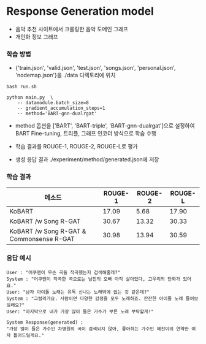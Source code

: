 # Response Generation model

- 음악 추천 사이트에서 크롤링한 음악 도메인 그래프
- 개인화 정보 그래프


### 학습 방법

- {'train.json', 'valid.json', 'test.json', 'songs.json', 'personal.json', 'nodemap.json'}을 ./data 디렉토리에 위치

```
bash run.sh
```

```
python main.py  \
    -- datamodule.batch_size=8
    -- gradient_accumulation_steps=1
    -- method='BART-gnn-dualrgat'
```

- method 옵션을 ['BART', 'BART-triple', 'BART-gnn-dualrgat']으로 설정하여 BART Fine-tuning, 트리플, 그래프 인코더 방식으로 학습 수행

- 학습 결과를 ROUGE-1, ROUGE-2, ROUGE-L로 평가

- 생성 응답 결과 ./experiment/method/generated.json에 저장

### 학습 결과
<table class="tg">
<thead>
  <tr>
    <th class="tg-c3ow">메소드</th>
    <th class="tg-c3ow">ROUGE-1</th>
    <th class="tg-c3ow">ROUGE-2</th>
    <th class="tg-c3ow">ROUGE-L</th>
  </tr>
</thead>
<tbody>
  <tr>
    <td class="tg-c3ow">KoBART </td>
    <td class="tg-c3ow">17.09</td>
    <td class="tg-c3ow">5.68</td>
    <td class="tg-c3ow">17.90</td>
  </tr>
  <tr>
    <td class="tg-c3ow">KoBART /w Song R-GAT</td>
    <td class="tg-c3ow">30.67</td>
    <td class="tg-c3ow">13.32</td>
    <td class="tg-c3ow">30.33</td>
  </tr>
  <tr>
    <td class="tg-c3ow">KoBART /w Song R-GAT & Commonsense R-GAT</td>
    <td class="tg-c3ow">30.98</td>
    <td class="tg-c3ow">13.94</td>
    <td class="tg-c3ow">30.59</td>
  </tr>
</tbody>
</table>

### 응답 예시
```
User : "어쿠맨이 무슨 곡들 작곡했는지 검색해줄래?"
System : "어쿠맨이 작곡한 곡으로는 남진의 오빠 아직 살아있다, 고우리의 단화가 있어요."
User: "남자 아이돌 노래는 유독 신나는 노래밖에 없는 것 같은데?"
System : "그럴리가요. 사람이면 다양한 감정을 모두 노래하죠. 잔잔한 아이돌 노래 들어보실래요?"
User: "마지막으로 내가 가장 많이 들은 가수가 부른 노래 부탁할게!"

System Response(generated) : 
"가장 많이 들은 가수인 차병원의 곡이 검색되지 않아, 좋아하는 가수인 혜진이의 연약한 여자 틀어드릴게요."
```
